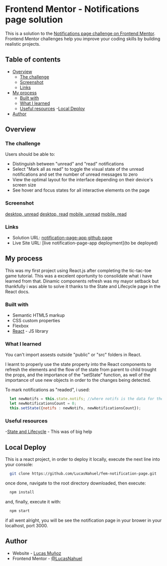 # Frontend Mentor - Notifications page solution

This is a solution to the [Notifications page challenge on Frontend Mentor](https://www.frontendmentor.io/challenges/notifications-page-DqK5QAmKbC). Frontend Mentor challenges help you improve your coding skills by building realistic projects. 

## Table of contents

- [Overview](#overview)
  - [The challenge](#the-challenge)
  - [Screenshot](#screenshot)
  - [Links](#links)
- [My process](#my-process)
  - [Built with](#built-with)
  - [What I learned](#what-i-learned)
  - [Useful resources](#useful-resources)
-[Local Deploy](#local-deploy)
- [Author](#author)


## Overview

### The challenge

Users should be able to:

- Distinguish between "unread" and "read" notifications
- Select "Mark all as read" to toggle the visual state of the unread notifications and set the number of unread messages to zero
- View the optimal layout for the interface depending on their device's screen size
- See hover and focus states for all interactive elements on the page

### Screenshot

[desktop, unread](./src/assets/screenshots/localhost_3000_(3).png)
[desktop, read](./src/assets/screenshots/localhost_3000_.png)
[mobile, unread](./src/assets/screenshots/localhost_3000_(2).png)
[mobile, read](./src/assets/screenshots/localhost_3000_(1).png)


### Links

- Solution URL: [notification-page-app github page](https://github.com/LucasNahuel/fem-notification-page.git)
- Live Site URL: [live notification-page-app deployment](to be deployed)

## My process

This was my first project using React.js after completing the tic-tac-toe game tutorial. This was a excelent oportunity to consolidate what i have learned from that. Dinamic components refresh was my mayor setback but thankfully i was able to solve it thanks to the State and Lifecycle page in the React docs.

### Built with

- Semantic HTML5 markup
- CSS custom properties
- Flexbox
- [React](https://reactjs.org/) - JS library

### What I learned

You can't import assests outside "public" or "src" folders in React.

I learnt to properly use the state property into the React components to refresh the elements and the flow of the state from parent to child trought the props, and the importance of the "setState" function, as well of the importance of use new objects in order to the changes being detected.


To mark notifications as "readed", i used:

```js
  let newNotifs = this.state.notifs; //where notifs is the data for the notifications
  let newNotificationsCount = 0;
  this.setState({notifs : newNotifs, newNotificationsCount});
```


### Useful resources
-[State and Lifecycle](https://reactjs.org/docs/state-and-lifecycle.html) - This was of big help

## Local Deploy

This is a react project, in order to deploy it locally, execute the next line into your console: 


```bash
  git clone https://github.com/LucasNahuel/fem-notification-page.git
```

once done, navigate to the root directory downloaded, then execute:

```bash
  npm install
```

and, finally, execute it with:

```bash
  npm start
```

if all went alright, you will be see the notification page in your brower in your localhost, port 3000.



## Author

- Website - [Lucas Muñoz](https://angular-portfolio-lake.vercel.app/)
- Frontend Mentor - [@LucasNahuel](https://www.frontendmentor.io/profile/LucasNahuel)
